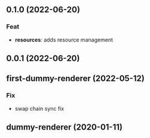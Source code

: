 ## 0.1.0 (2022-06-20)

### Feat

- **resources**: adds resource management

## 0.0.1 (2022-06-20)

## first-dummy-renderer (2022-05-12)

### Fix

- swap chain sync fix

## dummy-renderer (2020-01-11)

